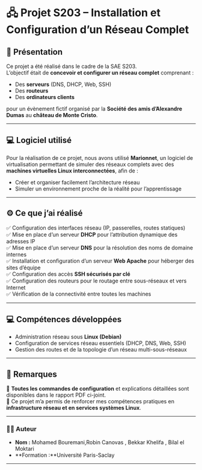 # 🖧 Projet S203 – Installation et Configuration d’un Réseau Complet

## 📌 Présentation

Ce projet a été réalisé dans le cadre de la SAE S203.  
L’objectif était de **concevoir et configurer un réseau complet** comprenant :

- Des **serveurs** (DNS, DHCP, Web, SSH)
- Des **routeurs**
- Des **ordinateurs clients**

pour un évènement fictif organisé par la **Société des amis d’Alexandre Dumas** au **château de Monte Cristo**.

---

## 💻 Logiciel utilisé

Pour la réalisation de ce projet, nous avons utilisé **Marionnet**, un logiciel de virtualisation permettant de simuler des réseaux complets avec des **machines virtuelles Linux interconnectées**, afin de :

- Créer et organiser facilement l’architecture réseau
- Simuler un environnement proche de la réalité pour l’apprentissage

---

## ⚙️ Ce que j’ai réalisé

✅ Configuration des interfaces réseau (IP, passerelles, routes statiques)  
✅ Mise en place d’un serveur **DHCP** pour l’attribution dynamique des adresses IP  
✅ Mise en place d’un serveur **DNS** pour la résolution des noms de domaine internes  
✅ Installation et configuration d’un serveur **Web Apache** pour héberger des sites d’équipe  
✅ Configuration des accès **SSH sécurisés par clé**  
✅ Configuration des routeurs pour le routage entre sous-réseaux et vers Internet  
✅ Vérification de la connectivité entre toutes les machines

---

## 💻 Compétences développées

- Administration réseau sous **Linux (Debian)**
- Configuration de services réseau essentiels (DHCP, DNS, Web, SSH)
- Gestion des routes et de la topologie d’un réseau multi-sous-réseaux


---

## 📝 Remarques

🔹 **Toutes les commandes de configuration** et explications détaillées sont disponibles dans le rapport PDF ci-joint.  
🔹 Ce projet m’a permis de renforcer mes compétences pratiques en **infrastructure réseau et en services systèmes Linux**.

---

### 👨‍💻 Auteur

- **Nom :** Mohamed Bouremani,Robin Canovas , Bekkar Khelifa , Bilal el Moktari 
- **Formation :**Université Paris-Saclay

---



